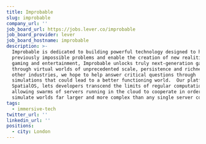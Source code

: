 ```yaml
---
title: Improbable
slug: improbable
company_url: ''
job_board_url: https://jobs.lever.co/improbable
job_board_provider: lever
job_board_hostname: improbable
description: >-
  Improbable is dedicated to building powerful technology designed to help solve
  previously impossible problems and enable the creation of new realities. In
  gaming and entertainment, Improbable unlocks truly next-generation gameplay
  through virtual worlds of unprecedented scale, persistence and richness. In
  other industries, we hope to help answer critical questions through
  simulations that could lead to a better functioning world.  Our platform,
  SpatialOS, lets developers transcend the limits of regular computation,
  allowing swarms of servers running in the cloud to cooperate in order to
  simulate worlds far larger and more complex than any single server could.
tags:
  - immersive-tech
twitter_url: ''
linkedin_url: ''
positions:
  - city: London
---
```


